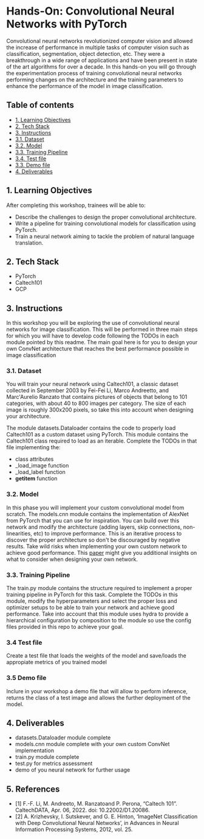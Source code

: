 # Hands-On: Convolutional Neural Networks with PyTorch


Convolutional neural networks revolutionized computer vision and allowed the increase of performance in multiple tasks of computer vision such as classification, segmentation, object detection, etc. They were a breakthrough in a wide range of applications and have been present in state of the art algorithms for over a decade. In this hands-on you will go through the experimentation process of training convolutional neural networks performing changes on the architecture and the training parameters to enhance the performance of the model in image classification.


## Table of contents
- [1. Learning Objectives](#1-learning-objectives)
- [2. Tech Stack](#2-tech-stack)
- [3. Instructions](#4-instructions)
 - [3.1. Dataset](#31-dataset)
 - [3.2. Model](#32-model)
 - [3.3. Training Pipeline](#33-training-pipeline)
 - [3.4. Test file](#33-test-file)
 - [3.3. Demo file](#33-demo-file)
- [4. Deliverables](#4-deliverables)


## 1. Learning Objectives


After completing this workshop, trainees will be able to:


- Describe the challenges to design the proper convolutional architecture.
- Write a pipeline for training convolutional models for classification using PyTorch.
- Train a neural network aiming to tackle the problem of natural language translation.


## 2. Tech Stack
- PyTorch
- Caltech101
- GCP


## 3. Instructions


In this workshop you will be exploring the use of convolutional neural networks for image classification. This will be performed in three main steps for which you will have to develop code following the TODOs in each module pointed by this readme. The main goal here is for you to design your own ConvNet architecture that reaches the best performance possible in image classification


### 3.1. Dataset


You will train your neural network using Caltech101, a classic dataset collected in September 2003 by Fei-Fei Li, Marco Andreetto, and Marc'Aurelio Ranzato that contains pictures of objects that belong to 101 categories, with about 40 to 800 images per category. The size of each image is roughly 300x200 pixels, so take this into account when designing your architecture.


The module datasets.Dataloader contains the code to properly load Caltech101 as a custom dataset using PyTorch. This module contains the Caltech101 class required to load as an iterable. Complete the TODOs in that file implementing the:


- class attributes
- _load_image function
- _load_label function
- __getitem__ function


### 3.2. Model


In this phase you will implement your custom convolutional model from scratch. The models.cnn module contains the implementation of AlexNet from PyTorch that you can use for inspiration. You can build over this network and modify the architecture (adding layers, skip connections, non-linearities, etc) to improve performance. This is an iterative process to discover the proper architecture so don't be discouraged by negative results. Take wild risks when implementing your own custom network to achieve good performance. This [paper](https://arxiv.org/abs/1407.1610) might give you additional insights on what to consider when designing your own network.


### 3.3. Training Pipeline


The train.py module contains the structure required to implement a proper training pipeline in PyTorch for this task. Complete the TODOs in this module, modify the hyperparameters and select the proper loss and optimizer setups to be able to train your network and achieve good performance. Take into account that this module uses hydra to provide a hierarchical configuration by composition to the module so use the config files provided in this repo to achieve your goal.

### 3.4 Test file

Create a test file that loads the weights of the model and save/loads the appropiate metrics of you trained model

### 3.5 Demo file

Inclure in your workshop a demo file that will allow to perform inference, returns the class of a test image and allows the further deployment of the model.

## 4. Deliverables


- datasets.Dataloader module complete
- models.cnn module complete with your own custom ConvNet implementation
- train.py module complete
- test.py for metrics assessment
- demo of you neural network for further usage


## 5. References


- [1] F.-F. Li, M. Andreeto, M. Ranzatoand P. Perona, “Caltech 101”. CaltechDATA, Apr. 06, 2022. doi: 10.22002/D1.20086.
- [2] A. Krizhevsky, I. Sutskever, and G. E. Hinton, ‘ImageNet Classification with Deep Convolutional Neural Networks’, in Advances in Neural Information Processing Systems, 2012, vol. 25.
